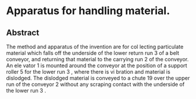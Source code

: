 # Apparatus for handling material.

## Abstract
The method and apparatus of the invention are for col lecting particulate material which falls off the underside of the lower return run 3 of a belt conveyor, and returning that material to the carrying run 2 of the conveyor. An ele vator 1 is mounted around the conveyor at the position of a support roller 5 for the lower run 3 , where there is vi bration and material is dislodged. The dislodged material is conveyed to a chute 19 over the upper run of the conveyor 2 without any scraping contact with the underside of the lower run 3 .